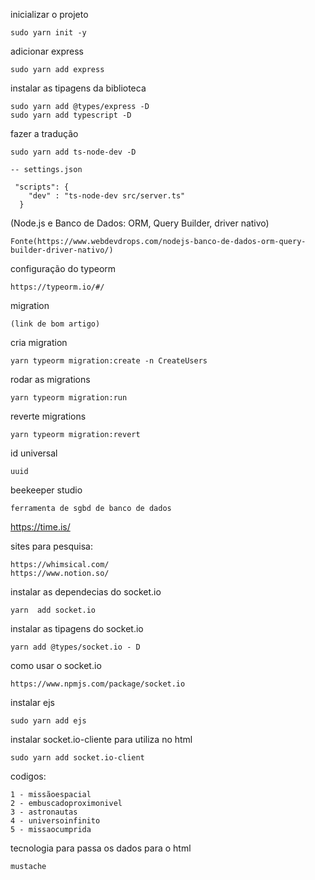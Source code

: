 inicializar o projeto
```
sudo yarn init -y
```

adicionar express
```
sudo yarn add express
```

instalar as tipagens da biblioteca
```
sudo yarn add @types/express -D
sudo yarn add typescript -D
```

fazer a tradução 
```
sudo yarn add ts-node-dev -D

-- settings.json

 "scripts": {
    "dev" : "ts-node-dev src/server.ts"
  }

```


(Node.js e Banco de Dados: ORM, Query Builder, driver nativo)
```
Fonte(https://www.webdevdrops.com/nodejs-banco-de-dados-orm-query-builder-driver-nativo/)
```

configuração do typeorm
```
https://typeorm.io/#/
```

migration
```
(link de bom artigo)
```

cria migration
```
yarn typeorm migration:create -n CreateUsers
```

rodar as migrations 
```
yarn typeorm migration:run
```


reverte migrations
``` 
yarn typeorm migration:revert
```

id universal
```
uuid
```

beekeeper studio 
```
ferramenta de sgbd de banco de dados
```


https://time.is/


sites para pesquisa: 
```
https://whimsical.com/
https://www.notion.so/
```

instalar as dependecias do socket.io
```
yarn  add socket.io
```

instalar as tipagens do socket.io
```
yarn add @types/socket.io - D
```

como usar o socket.io
```
https://www.npmjs.com/package/socket.io
```

instalar ejs
```
sudo yarn add ejs
```

instalar socket.io-cliente para utiliza no html
```
sudo yarn add socket.io-client
```


codigos: 
```
1 - missãoespacial
2 - embuscadoproximonivel
3 - astronautas
4 - universoinfinito
5 - missaocumprida
```

tecnologia para passa os dados para o html
```
mustache
```
